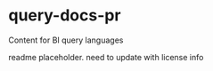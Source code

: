 # query-docs-pr
Content for BI query languages

readme placeholder.  need to update with license info
